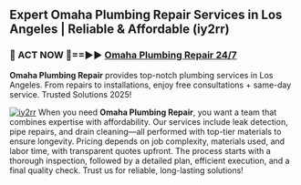 ## Expert Omaha Plumbing Repair Services in Los Angeles | Reliable & Affordable (iy2rr)  

<h3>🚿 ACT NOW 🌟==►► <a href="https://tinyurl.com/2ne6vx2x" rel="nofollow">Omaha Plumbing Repair 24/7</a></h3>

**Omaha Plumbing Repair** provides top-notch plumbing services in Los Angeles. From repairs to installations, enjoy free consultations + same-day service. Trusted Solutions 2025!

[![iy2rr](https://i.imgur.com/4PFF4AK.jpeg)](https://tinyurl.com/2ne6vx2x)
When you need **Omaha Plumbing Repair**, you want a team that combines expertise with affordability. Our services include leak detection, pipe repairs, and drain cleaning—all performed with top-tier materials to ensure longevity. Pricing depends on job complexity, materials used, and labor time, with transparent quotes upfront. The process starts with a thorough inspection, followed by a detailed plan, efficient execution, and a final quality check. Trust us for reliable, long-lasting solutions!